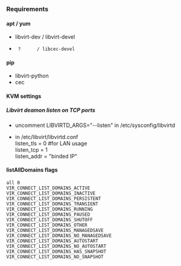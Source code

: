 ### Requirements

#### apt / yum
- libvirt-dev / libvirt-devel
-      ?      / libcec-devel

#### pip
- libvirt-python
- cec

#### KVM settings
##### Libvirt deamon listen on TCP ports
  - uncomment LIBVIRTD_ARGS="--listen" in /etc/sysconfig/libvirtd

  - in /etc/libvirt/libvirtd.conf  
    listen_tls = 0 #for LAN usage  
    listen_tcp = 1  
    listen_addr = "binded IP"

#### listAllDomains flags
    all 0
    VIR_CONNECT_LIST_DOMAINS_ACTIVE
    VIR_CONNECT_LIST_DOMAINS_INACTIVE
    VIR_CONNECT_LIST_DOMAINS_PERSISTENT
    VIR_CONNECT_LIST_DOMAINS_TRANSIENT
    VIR_CONNECT_LIST_DOMAINS_RUNNING
    VIR_CONNECT_LIST_DOMAINS_PAUSED
    VIR_CONNECT_LIST_DOMAINS_SHUTOFF
    VIR_CONNECT_LIST_DOMAINS_OTHER
    VIR_CONNECT_LIST_DOMAINS_MANAGEDSAVE
    VIR_CONNECT_LIST_DOMAINS_NO_MANAGEDSAVE
    VIR_CONNECT_LIST_DOMAINS_AUTOSTART
    VIR_CONNECT_LIST_DOMAINS_NO_AUTOSTART
    VIR_CONNECT_LIST_DOMAINS_HAS_SNAPSHOT
    VIR_CONNECT_LIST_DOMAINS_NO_SNAPSHOT
